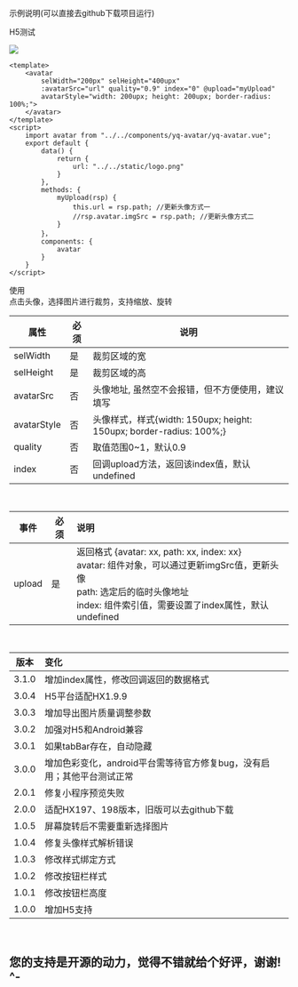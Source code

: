 示例说明(可以直接去github下载项目运行)

H5测试

<img src='http://www.snyvic.eu/static/m.png'/>

```
<template>
    <avatar
        selWidth="200px" selHeight="400upx"
        :avatarSrc="url" quality="0.9" index="0" @upload="myUpload" 
        avatarStyle="width: 200upx; height: 200upx; border-radius: 100%;">
    </avatar>
</template>
<script>
    import avatar from "../../components/yq-avatar/yq-avatar.vue";
    export default {
    	data() {
            return {
                url: "../../static/logo.png"
            }
        },
        methods: {
            myUpload(rsp) {
                this.url = rsp.path; //更新头像方式一
                //rsp.avatar.imgSrc = rsp.path; //更新头像方式二
            }
        }，
        components: {
            avatar
        }
    }
</script>
```



使用<br/>
点击头像，选择图片进行裁剪，支持缩放、旋转<br/>

| 属性        | 必须 | 说明                                                         |
| ----------- | ---- | ------------------------------------------------------------ |
| selWidth    | 是   | 裁剪区域的宽                                                 |
| selHeight   | 是   | 裁剪区域的高                                                 |
| avatarSrc   | 否   | 头像地址, 虽然空不会报错，但不方便使用，建议填写             |
| avatarStyle | 否   | 头像样式，样式{width: 150upx; height: 150upx; border-radius: 100%;} |
| quality     | 否   | 取值范围0~1，默认0.9                                         |
| index       | 否   | 回调upload方法，返回该index值，默认undefined                 |

<br/>

| 事件   | 必须 | 说明                                                         |
| ------ | ---- | :----------------------------------------------------------- |
| upload | 是   | 返回格式 {avatar: xx, path: xx, index: xx}<br/>avatar: 组件对象，可以通过更新imgSrc值，更新头像<br/>path: 选定后的临时头像地址<br/>index: 组件索引值，需要设置了index属性，默认undefined |

<br/>

| 版本  | 变化                                                         |
| ----- | :----------------------------------------------------------- |
| 3.1.0 | 增加index属性，修改回调返回的数据格式                        |
| 3.0.4 | H5平台适配HX1.9.9                                            |
| 3.0.3 | 增加导出图片质量调整参数                                     |
| 3.0.2 | 加强对H5和Android兼容                                        |
| 3.0.1 | 如果tabBar存在，自动隐藏                                     |
| 3.0.0 | 增加色彩变化，android平台需等待官方修复bug，没有启用；其他平台测试正常 |
| 2.0.1 | 修复小程序预览失败                                           |
| 2.0.0 | 适配HX197、198版本，旧版可以去github下载                     |
| 1.0.5 | 屏幕旋转后不需要重新选择图片                                 |
| 1.0.4 | 修复头像样式解析错误                                         |
| 1.0.3 | 修改样式绑定方式                                             |
| 1.0.2 | 修改按钮栏样式                                               |
| 1.0.1 | 修改按钮栏高度                                               |
| 1.0.0 | 增加H5支持                                                   |

<br/>

## 您的支持是开源的动力，觉得不错就给个好评，谢谢! ^-
